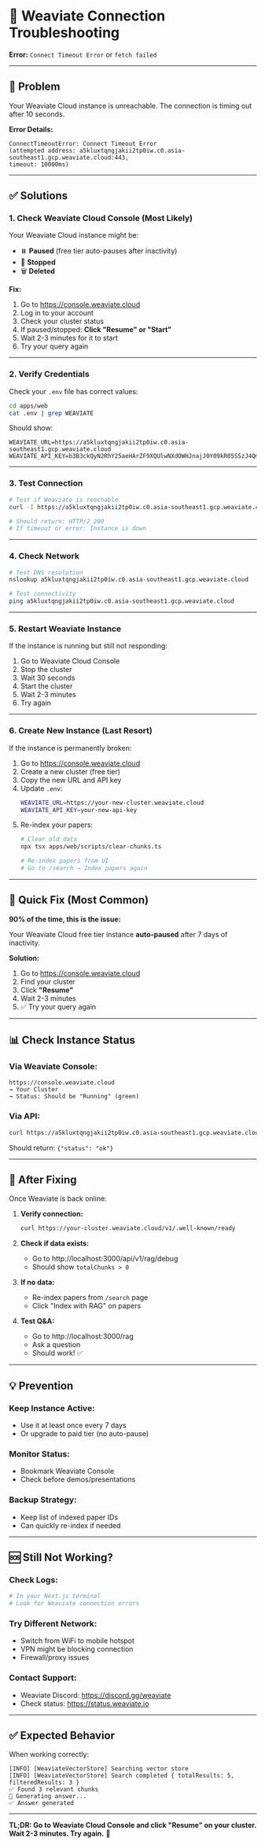 # 🔧 Weaviate Connection Troubleshooting

**Error:** `Connect Timeout Error` or `fetch failed`

---

## 🚨 Problem

Your Weaviate Cloud instance is unreachable. The connection is timing out after 10 seconds.

**Error Details:**
```
ConnectTimeoutError: Connect Timeout Error 
(attempted address: a5kluxtqngjakii2tp0iw.c0.asia-southeast1.gcp.weaviate.cloud:443, 
timeout: 10000ms)
```

---

## ✅ Solutions

### **1. Check Weaviate Cloud Console** (Most Likely)

Your Weaviate Cloud instance might be:
- ⏸️ **Paused** (free tier auto-pauses after inactivity)
- 🔴 **Stopped**
- 🗑️ **Deleted**

**Fix:**
1. Go to https://console.weaviate.cloud
2. Log in to your account
3. Check your cluster status
4. If paused/stopped: **Click "Resume" or "Start"**
5. Wait 2-3 minutes for it to start
6. Try your query again

---

### **2. Verify Credentials**

Check your `.env` file has correct values:

```bash
cd apps/web
cat .env | grep WEAVIATE
```

Should show:
```
WEAVIATE_URL=https://a5kluxtqngjakii2tp0iw.c0.asia-southeast1.gcp.weaviate.cloud
WEAVIATE_API_KEY=b3B3ckQyN2RhY25aeHArZF9XQUlwNXdOWHJnajJ0Y09kR05SSzJ4Qmd5azc2ZHBYNFk1bUoveHN3SHVnPV92MjAw
```

---

### **3. Test Connection**

```bash
# Test if Weaviate is reachable
curl -I https://a5kluxtqngjakii2tp0iw.c0.asia-southeast1.gcp.weaviate.cloud

# Should return: HTTP/2 200
# If timeout or error: Instance is down
```

---

### **4. Check Network**

```bash
# Test DNS resolution
nslookup a5kluxtqngjakii2tp0iw.c0.asia-southeast1.gcp.weaviate.cloud

# Test connectivity
ping a5kluxtqngjakii2tp0iw.c0.asia-southeast1.gcp.weaviate.cloud
```

---

### **5. Restart Weaviate Instance**

If the instance is running but still not responding:

1. Go to Weaviate Cloud Console
2. Stop the cluster
3. Wait 30 seconds
4. Start the cluster
5. Wait 2-3 minutes
6. Try again

---

### **6. Create New Instance** (Last Resort)

If the instance is permanently broken:

1. Go to https://console.weaviate.cloud
2. Create a new cluster (free tier)
3. Copy the new URL and API key
4. Update `.env`:
   ```bash
   WEAVIATE_URL=https://your-new-cluster.weaviate.cloud
   WEAVIATE_API_KEY=your-new-api-key
   ```
5. Re-index your papers:
   ```bash
   # Clear old data
   npx tsx apps/web/scripts/clear-chunks.ts
   
   # Re-index papers from UI
   # Go to /search → Index papers again
   ```

---

## 🎯 Quick Fix (Most Common)

**90% of the time, this is the issue:**

Your Weaviate Cloud free tier instance **auto-paused** after 7 days of inactivity.

**Solution:**
1. Go to https://console.weaviate.cloud
2. Find your cluster
3. Click **"Resume"**
4. Wait 2-3 minutes
5. ✅ Try your query again

---

## 📊 Check Instance Status

### **Via Weaviate Console:**
```
https://console.weaviate.cloud
→ Your Cluster
→ Status: Should be "Running" (green)
```

### **Via API:**
```bash
curl https://a5kluxtqngjakii2tp0iw.c0.asia-southeast1.gcp.weaviate.cloud/v1/.well-known/ready
```

Should return: `{"status": "ok"}`

---

## 🔄 After Fixing

Once Weaviate is back online:

1. **Verify connection:**
   ```bash
   curl https://your-cluster.weaviate.cloud/v1/.well-known/ready
   ```

2. **Check if data exists:**
   - Go to http://localhost:3000/api/v1/rag/debug
   - Should show `totalChunks > 0`

3. **If no data:**
   - Re-index papers from `/search` page
   - Click "Index with RAG" on papers

4. **Test Q&A:**
   - Go to http://localhost:3000/rag
   - Ask a question
   - Should work! ✅

---

## 💡 Prevention

### **Keep Instance Active:**
- Use it at least once every 7 days
- Or upgrade to paid tier (no auto-pause)

### **Monitor Status:**
- Bookmark Weaviate Console
- Check before demos/presentations

### **Backup Strategy:**
- Keep list of indexed paper IDs
- Can quickly re-index if needed

---

## 🆘 Still Not Working?

### **Check Logs:**
```bash
# In your Next.js terminal
# Look for Weaviate connection errors
```

### **Try Different Network:**
- Switch from WiFi to mobile hotspot
- VPN might be blocking connection
- Firewall/proxy issues

### **Contact Support:**
- Weaviate Discord: https://discord.gg/weaviate
- Check status: https://status.weaviate.io

---

## ✅ Expected Behavior

When working correctly:

```
[INFO] [WeaviateVectorStore] Searching vector store
[INFO] [WeaviateVectorStore] Search completed { totalResults: 5, filteredResults: 3 }
✅ Found 3 relevant chunks
🤖 Generating answer...
✅ Answer generated
```

---

**TL;DR: Go to Weaviate Cloud Console and click "Resume" on your cluster. Wait 2-3 minutes. Try again.** 🚀
